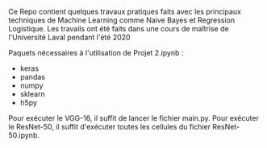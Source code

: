 
Ce Repo contient quelques travaux pratiques faits avec les principaux techniques de Machine Learning comme Naive Bayes et Regression Logistique.
Les travails ont été faits dans une cours de maîtrise de l'Université Laval pendant l'été 2020

Paquets nécessaires à l'utilisation de Projet 2.ipynb :
- keras
- pandas
- numpy
- sklearn
- h5py




Pour exécuter le VGG-16, il suffit de lancer le fichier main.py.
Pour exécuter le ResNet-50, il suffit d'exécuter toutes les cellules du fichier ResNet-50.ipynb.
